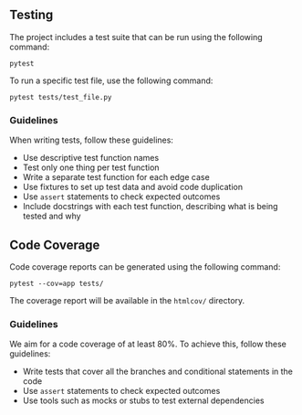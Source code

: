 ## Testing

The project includes a test suite that can be run using the following command:

`pytest`

To run a specific test file, use the following command:

`pytest tests/test_file.py`

### Guidelines

When writing tests, follow these guidelines:  

- Use descriptive test function names
- Test only one thing per test function
- Write a separate test function for each edge case
- Use fixtures to set up test data and avoid code duplication
- Use `assert` statements to check expected outcomes
- Include docstrings with each test function, describing what is being tested and why

## Code Coverage

Code coverage reports can be generated using the following command:

`pytest --cov=app tests/`

The coverage report will be available in the `htmlcov/` directory.

### Guidelines

We aim for a code coverage of at least 80%. To achieve this, follow these guidelines:

- Write tests that cover all the branches and conditional statements in the code
- Use `assert` statements to check expected outcomes
- Use tools such as mocks or stubs to test external dependencies
<!-- TBD
## Continuous Integration

We use continuous integration to automatically run tests on each pull request. The CI build status is visible on the repository's main page.
-->